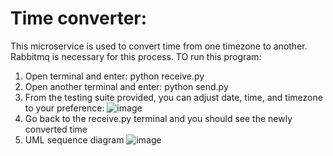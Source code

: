 # Time converter: 
This microservice is used to convert time from one timezone to another. 
Rabbitmq is necessary for this process.
TO run this program:
   1. Open terminal and enter: python receive.py
   2. Open another terminal and enter: python send.py
   3. From the testing suite provided, you can adjust date, time, and timezone to your preference: ![image](https://github.com/AmadouO20/time_converter/assets/122078816/01f73c7a-1749-4d06-8bd6-57674cc4f7f9)
   4. Go back to the receive.py terminal and you should see the newly converted time
   5. UML sequence diagram
      ![image](https://github.com/AmadouO20/time_converter/assets/122078816/61dfc5fe-698c-482c-a885-9395ba7b69f3)




